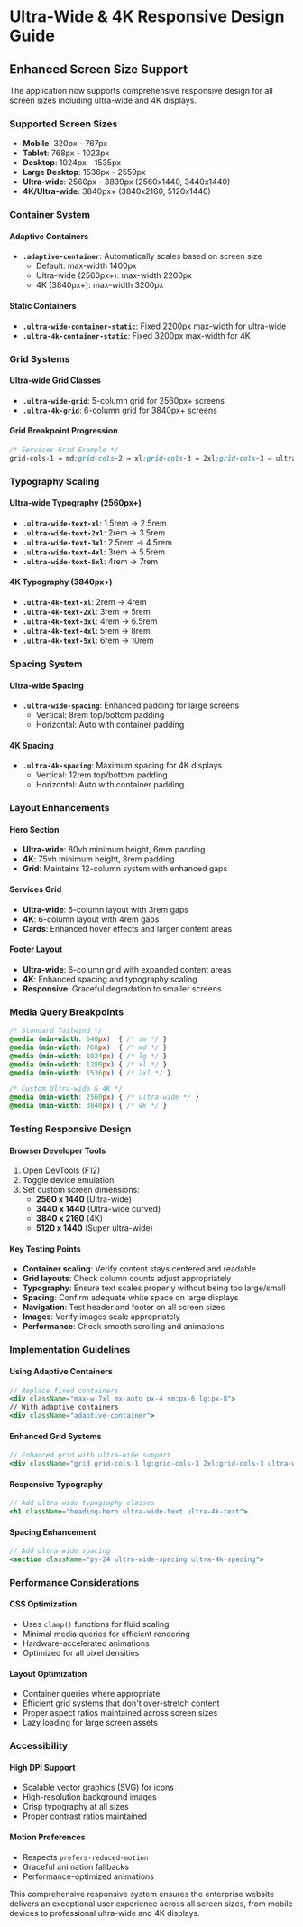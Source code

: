 # Ultra-Wide & 4K Responsive Design Guide

## Enhanced Screen Size Support

The application now supports comprehensive responsive design for all screen sizes including ultra-wide and 4K displays.

### Supported Screen Sizes
- **Mobile**: 320px - 767px
- **Tablet**: 768px - 1023px  
- **Desktop**: 1024px - 1535px
- **Large Desktop**: 1536px - 2559px
- **Ultra-wide**: 2560px - 3839px (2560x1440, 3440x1440)
- **4K/Ultra-wide**: 3840px+ (3840x2160, 5120x1440)

### Container System

#### Adaptive Containers
- **`.adaptive-container`**: Automatically scales based on screen size
  - Default: max-width 1400px
  - Ultra-wide (2560px+): max-width 2200px
  - 4K (3840px+): max-width 3200px

#### Static Containers
- **`.ultra-wide-container-static`**: Fixed 2200px max-width for ultra-wide
- **`.ultra-4k-container-static`**: Fixed 3200px max-width for 4K

### Grid Systems

#### Ultra-wide Grid Classes
- **`.ultra-wide-grid`**: 5-column grid for 2560px+ screens
- **`.ultra-4k-grid`**: 6-column grid for 3840px+ screens

#### Grid Breakpoint Progression
```css
/* Services Grid Example */
grid-cols-1 → md:grid-cols-2 → xl:grid-cols-3 → 2xl:grid-cols-3 → ultra-wide:grid-cols-5 → 4k:grid-cols-6
```

### Typography Scaling

#### Ultra-wide Typography (2560px+)
- **`.ultra-wide-text-xl`**: 1.5rem → 2.5rem
- **`.ultra-wide-text-2xl`**: 2rem → 3.5rem  
- **`.ultra-wide-text-3xl`**: 2.5rem → 4.5rem
- **`.ultra-wide-text-4xl`**: 3rem → 5.5rem
- **`.ultra-wide-text-5xl`**: 4rem → 7rem

#### 4K Typography (3840px+)  
- **`.ultra-4k-text-xl`**: 2rem → 4rem
- **`.ultra-4k-text-2xl`**: 3rem → 5rem
- **`.ultra-4k-text-3xl`**: 4rem → 6.5rem
- **`.ultra-4k-text-4xl`**: 5rem → 8rem  
- **`.ultra-4k-text-5xl`**: 6rem → 10rem

### Spacing System

#### Ultra-wide Spacing
- **`.ultra-wide-spacing`**: Enhanced padding for large screens
  - Vertical: 8rem top/bottom padding
  - Horizontal: Auto with container padding

#### 4K Spacing
- **`.ultra-4k-spacing`**: Maximum spacing for 4K displays
  - Vertical: 12rem top/bottom padding  
  - Horizontal: Auto with container padding

### Layout Enhancements

#### Hero Section
- **Ultra-wide**: 80vh minimum height, 6rem padding
- **4K**: 75vh minimum height, 8rem padding
- **Grid**: Maintains 12-column system with enhanced gaps

#### Services Grid
- **Ultra-wide**: 5-column layout with 3rem gaps
- **4K**: 6-column layout with 4rem gaps
- **Cards**: Enhanced hover effects and larger content areas

#### Footer Layout
- **Ultra-wide**: 6-column grid with expanded content areas
- **4K**: Enhanced spacing and typography scaling
- **Responsive**: Graceful degradation to smaller screens

### Media Query Breakpoints

```css
/* Standard Tailwind */
@media (min-width: 640px)  { /* sm */ }
@media (min-width: 768px)  { /* md */ }
@media (min-width: 1024px) { /* lg */ }
@media (min-width: 1280px) { /* xl */ }
@media (min-width: 1536px) { /* 2xl */ }

/* Custom Ultra-wide & 4K */
@media (min-width: 2560px) { /* ultra-wide */ }
@media (min-width: 3840px) { /* 4k */ }
```

### Testing Responsive Design

#### Browser Developer Tools
1. Open DevTools (F12)
2. Toggle device emulation
3. Set custom screen dimensions:
   - **2560 x 1440** (Ultra-wide)
   - **3440 x 1440** (Ultra-wide curved)
   - **3840 x 2160** (4K)
   - **5120 x 1440** (Super ultra-wide)

#### Key Testing Points
- **Container scaling**: Verify content stays centered and readable
- **Grid layouts**: Check column counts adjust appropriately  
- **Typography**: Ensure text scales properly without being too large/small
- **Spacing**: Confirm adequate white space on large displays
- **Navigation**: Test header and footer on all screen sizes
- **Images**: Verify images scale appropriately
- **Performance**: Check smooth scrolling and animations

### Implementation Guidelines

#### Using Adaptive Containers
```jsx
// Replace fixed containers
<div className="max-w-7xl mx-auto px-4 sm:px-6 lg:px-8">
// With adaptive containers  
<div className="adaptive-container">
```

#### Enhanced Grid Systems
```jsx
// Enhanced grid with ultra-wide support
<div className="grid grid-cols-1 lg:grid-cols-3 2xl:grid-cols-3 ultra-wide-grid ultra-4k-grid">
```

#### Responsive Typography
```jsx
// Add ultra-wide typography classes
<h1 className="heading-hero ultra-wide-text ultra-4k-text">
```

#### Spacing Enhancement
```jsx
// Add ultra-wide spacing
<section className="py-24 ultra-wide-spacing ultra-4k-spacing">
```

### Performance Considerations

#### CSS Optimization
- Uses `clamp()` functions for fluid scaling
- Minimal media queries for efficient rendering
- Hardware-accelerated animations
- Optimized for all pixel densities

#### Layout Optimization  
- Container queries where appropriate
- Efficient grid systems that don't over-stretch content
- Proper aspect ratios maintained across screen sizes
- Lazy loading for large screen assets

### Accessibility

#### High DPI Support
- Scalable vector graphics (SVG) for icons
- High-resolution background images
- Crisp typography at all sizes
- Proper contrast ratios maintained

#### Motion Preferences
- Respects `prefers-reduced-motion`
- Graceful animation fallbacks
- Performance-optimized animations

This comprehensive responsive system ensures the enterprise website delivers an exceptional user experience across all screen sizes, from mobile devices to professional ultra-wide and 4K displays.